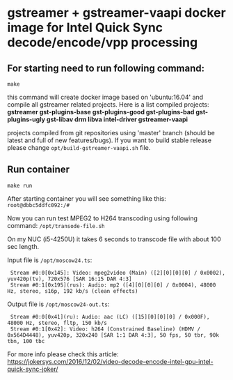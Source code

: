 # gstreamer + gstreamer-vaapi docker image for Intel Quick Sync decode/encode/vpp processing

## For starting need to run following command:
`make`

this command will create docker image based on 'ubuntu:16.04' and compile all gstreamer related projects. Here is a list compiled projects:
**gstreamer gst-plugins-base gst-plugins-good gst-plugins-bad gst-plugins-ugly gst-libav drm libva intel-driver gstreamer-vaapi**

projects compiled from git repositories using 'master' branch (should be latest and full of new features/bugs). If you want to build stable release please change `opt/build-gstreamer-vaapi.sh` file.

## Run container
`make run`

After starting container you will see something like this:
`root@dbbc5ddfc092:/#`

Now you can run test MPEG2 to H264 transcoding using following command:
`/opt/transode-file.sh`

On my NUC (i5-4250U) it takes 6 seconds to transcode file with about 100 sec length.

Input file is `/opt/moscow24.ts`:
```
 Stream #0:0[0x145]: Video: mpeg2video (Main) ([2][0][0][0] / 0x0002), yuv420p(tv), 720x576 [SAR 16:15 DAR 4:3]
 Stream #0:1[0x195](rus): Audio: mp2 ([4][0][0][0] / 0x0004), 48000 Hz, stereo, s16p, 192 kb/s (clean effects)
```

Output file is `/opt/moscow24-out.ts`:
```
 Stream #0:0[0x41](ru): Audio: aac (LC) ([15][0][0][0] / 0x000F), 48000 Hz, stereo, fltp, 150 kb/s
 Stream #0:1[0x42]: Video: h264 (Constrained Baseline) (HDMV / 0x564D4448), yuv420p, 320x240 [SAR 1:1 DAR 4:3], 50 fps, 50 tbr, 90k tbn, 100 tbc
```
For more info please check this article:
https://jokersys.com/2016/12/02/video-decode-encode-intel-gpu-intel-quick-sync-joker/
